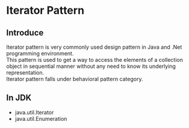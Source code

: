 # Iterator Pattern

## Introduce

Iterator pattern is very commonly used design pattern in Java and .Net programming environment. <br>
This pattern is used to get a way to access the elements of a collection object in sequential manner without any need to know its underlying representation.<br>
Iterator pattern falls under behavioral pattern category.

## In JDK

* java.util.Iterator
* java.util.Enumeration 